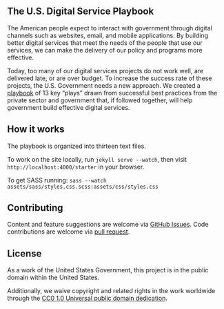 ## The U.S. Digital Service Playbook

The American people expect to interact with government through digital channels such as websites, email, and mobile applications. By building better digital services that meet the needs of the people that use our services, we can make the delivery of our policy and programs more effective.

Today, too many of our digital services projects do not work well, are delivered late, or are over budget. To increase the success rate of these projects, the U.S. Government needs a new approach. We created a [playbook](http://playbook.cio.gov/) of 13 key “plays” drawn from successful best practices from the private sector and government that, if followed together, will help government build effective digital services.

## How it works
The playbook is organized into thirteen text files.

To work on the site locally, run `jekyll serve --watch`, then visit `http://localhost:4000/starter` in your browser.

To get SASS running: `sass --watch assets/sass/styles.css.scss:assets/css/styles.css`

## Contributing
Content and feature suggestions are welcome via [GitHub Issues](https://github.com/WhiteHouse/playbook/issues). Code contributions are welcome via [pull request](https://github.com/WhiteHouse/playbook/pulls).

## License
As a work of the United States Government, this project is in the public domain within the United States.

Additionally, we waive copyright and related rights in the work worldwide through the [CC0 1.0 Universal public domain dedication](https://creativecommons.org/publicdomain/zero/1.0/).

